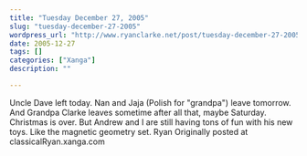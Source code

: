 ```yaml
---
title: "Tuesday December 27, 2005"
slug: "tuesday-december-27-2005"
wordpress_url: "http://www.ryanclarke.net/post/tuesday-december-27-2005/"
date: 2005-12-27
tags: []
categories: ["Xanga"]
description: ""

---
```


Uncle Dave left today. Nan and Jaja (Polish for "grandpa") leave tomorrow. And Grandpa Clarke leaves sometime after all that, maybe Saturday. Christmas is over.
 But Andrew and I are still having tons of fun with his new toys. Like the magnetic geometry set.
 Ryan
Originally posted at classicalRyan.xanga.com
